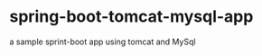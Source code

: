 spring-boot-tomcat-mysql-app
============================

a sample sprint-boot app using tomcat and MySql
